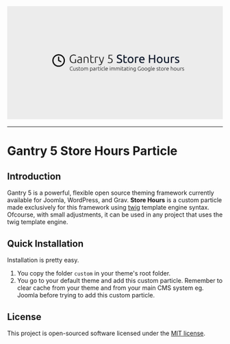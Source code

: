 <div align="center">
	<p><img src="art/github-banner.jpg" alt="Gantry 5 Store Hours Particle"></p>   
</div>

------

# Gantry 5 Store Hours Particle

## Introduction

Gantry 5 is a powerful, flexible open source theming framework currently available for Joomla, WordPress, and Grav.
**Store Hours** is a custom particle made exclusively for this framework using [twig](https://twig.symfony.com/) template engine syntax.
Ofcourse, with small adjustments, it can be used in any project that uses the twig template engine.

## Quick Installation

Installation is pretty easy.
1. You copy the folder `custom` in your theme's root folder.
2. You go to your default theme and add this custom particle. 
Remember to clear cache from your theme and from your main CMS system eg. Joomla before trying to add this custom particle.

## License

This project is open-sourced software licensed under the [MIT license](https://opensource.org/licenses/MIT).
